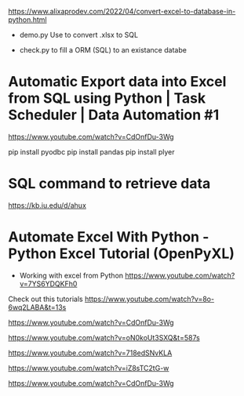 https://www.alixaprodev.com/2022/04/convert-excel-to-database-in-python.html

* demo.py
Use <sqlite3> to convert .xlsx to SQL


* check.py to fill a ORM (SQL) to an existance databe

# Automatic Export data into Excel from SQL using Python | Task Scheduler | Data Automation #1
https://www.youtube.com/watch?v=CdOnfDu-3Wg

pip install pyodbc
pip install pandas
pip install plyer


# SQL command to retrieve data
https://kb.iu.edu/d/ahux


# Automate Excel With Python - Python Excel Tutorial (OpenPyXL)
* Working with excel from Python
https://www.youtube.com/watch?v=7YS6YDQKFh0



Check out this tutorials
https://www.youtube.com/watch?v=8o-6wq2LABA&t=13s


https://www.youtube.com/watch?v=CdOnfDu-3Wg


https://www.youtube.com/watch?v=oN0koUt3SXQ&t=587s


https://www.youtube.com/watch?v=718edSNvKLA


https://www.youtube.com/watch?v=iZ8sTC2tG-w

https://www.youtube.com/watch?v=CdOnfDu-3Wg

